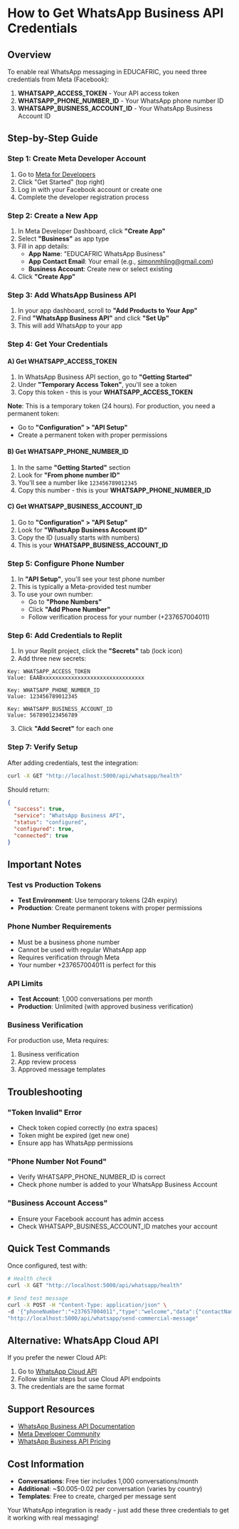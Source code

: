 # How to Get WhatsApp Business API Credentials

## Overview

To enable real WhatsApp messaging in EDUCAFRIC, you need three credentials from Meta (Facebook):

1. **WHATSAPP_ACCESS_TOKEN** - Your API access token
2. **WHATSAPP_PHONE_NUMBER_ID** - Your WhatsApp phone number ID  
3. **WHATSAPP_BUSINESS_ACCOUNT_ID** - Your WhatsApp Business Account ID

## Step-by-Step Guide

### Step 1: Create Meta Developer Account

1. Go to [Meta for Developers](https://developers.facebook.com/)
2. Click "Get Started" (top right)
3. Log in with your Facebook account or create one
4. Complete the developer registration process

### Step 2: Create a New App

1. In Meta Developer Dashboard, click **"Create App"**
2. Select **"Business"** as app type
3. Fill in app details:
   - **App Name**: "EDUCAFRIC WhatsApp Business"
   - **App Contact Email**: Your email (e.g., simonmhling@gmail.com)
   - **Business Account**: Create new or select existing
4. Click **"Create App"**

### Step 3: Add WhatsApp Business API

1. In your app dashboard, scroll to **"Add Products to Your App"**
2. Find **"WhatsApp Business API"** and click **"Set Up"**
3. This will add WhatsApp to your app

### Step 4: Get Your Credentials

#### A) Get WHATSAPP_ACCESS_TOKEN

1. In WhatsApp Business API section, go to **"Getting Started"**
2. Under **"Temporary Access Token"**, you'll see a token
3. Copy this token - this is your **WHATSAPP_ACCESS_TOKEN**

**Note**: This is a temporary token (24 hours). For production, you need a permanent token:
- Go to **"Configuration" > "API Setup"**
- Create a permanent token with proper permissions

#### B) Get WHATSAPP_PHONE_NUMBER_ID

1. In the same **"Getting Started"** section
2. Look for **"From phone number ID"**
3. You'll see a number like `123456789012345`
4. Copy this number - this is your **WHATSAPP_PHONE_NUMBER_ID**

#### C) Get WHATSAPP_BUSINESS_ACCOUNT_ID

1. Go to **"Configuration" > "API Setup"**
2. Look for **"WhatsApp Business Account ID"**
3. Copy the ID (usually starts with numbers)
4. This is your **WHATSAPP_BUSINESS_ACCOUNT_ID**

### Step 5: Configure Phone Number

1. In **"API Setup"**, you'll see your test phone number
2. This is typically a Meta-provided test number
3. To use your own number:
   - Go to **"Phone Numbers"**
   - Click **"Add Phone Number"**
   - Follow verification process for your number (+237657004011)

### Step 6: Add Credentials to Replit

1. In your Replit project, click the **"Secrets"** tab (lock icon)
2. Add three new secrets:

```
Key: WHATSAPP_ACCESS_TOKEN
Value: EAABxxxxxxxxxxxxxxxxxxxxxxxxxxxxxxxx

Key: WHATSAPP_PHONE_NUMBER_ID  
Value: 123456789012345

Key: WHATSAPP_BUSINESS_ACCOUNT_ID
Value: 567890123456789
```

3. Click **"Add Secret"** for each one

### Step 7: Verify Setup

After adding credentials, test the integration:

```bash
curl -X GET "http://localhost:5000/api/whatsapp/health"
```

Should return:
```json
{
  "success": true,
  "service": "WhatsApp Business API",
  "status": "configured", 
  "configured": true,
  "connected": true
}
```

## Important Notes

### Test vs Production Tokens

- **Test Environment**: Use temporary tokens (24h expiry)
- **Production**: Create permanent tokens with proper permissions

### Phone Number Requirements

- Must be a business phone number
- Cannot be used with regular WhatsApp app
- Requires verification through Meta
- Your number +237657004011 is perfect for this

### API Limits

- **Test Account**: 1,000 conversations per month
- **Production**: Unlimited (with approved business verification)

### Business Verification

For production use, Meta requires:
1. Business verification
2. App review process
3. Approved message templates

## Troubleshooting

### "Token Invalid" Error
- Check token copied correctly (no extra spaces)
- Token might be expired (get new one)
- Ensure app has WhatsApp permissions

### "Phone Number Not Found"
- Verify WHATSAPP_PHONE_NUMBER_ID is correct
- Check phone number is added to your WhatsApp Business Account

### "Business Account Access"
- Ensure your Facebook account has admin access
- Check WHATSAPP_BUSINESS_ACCOUNT_ID matches your account

## Quick Test Commands

Once configured, test with:

```bash
# Health check
curl -X GET "http://localhost:5000/api/whatsapp/health"

# Send test message
curl -X POST -H "Content-Type: application/json" \
-d '{"phoneNumber":"+237657004011","type":"welcome","data":{"contactName":"Simon"},"language":"fr"}' \
"http://localhost:5000/api/whatsapp/send-commercial-message"
```

## Alternative: WhatsApp Cloud API

If you prefer the newer Cloud API:

1. Go to [WhatsApp Cloud API](https://developers.facebook.com/docs/whatsapp/cloud-api)
2. Follow similar steps but use Cloud API endpoints
3. The credentials are the same format

## Support Resources

- [WhatsApp Business API Documentation](https://developers.facebook.com/docs/whatsapp/business-management-api)
- [Meta Developer Community](https://developers.facebook.com/community/)
- [WhatsApp Business API Pricing](https://developers.facebook.com/docs/whatsapp/pricing)

## Cost Information

- **Conversations**: Free tier includes 1,000 conversations/month
- **Additional**: ~$0.005-0.02 per conversation (varies by country)
- **Templates**: Free to create, charged per message sent

Your WhatsApp integration is ready - just add these three credentials to get it working with real messaging!